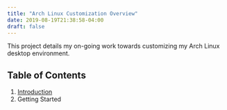 ```yaml
---
title: "Arch Linux Customization Overview"
date: 2019-08-19T21:38:58-04:00
draft: false
---
```


This project details my on-going work towards customizing my Arch Linux desktop
environment.

## Table of Contents

1. [Introduction](/sections/archlinux/introduction/)
2. Getting Started
